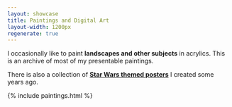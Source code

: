 ```yaml
---
layout: showcase
title: Paintings and Digital Art
layout-width: 1200px
regenerate: true
---
```


I occasionally like to paint **landscapes and other subjects** in acrylics. This is an archive of most of my presentable paintings.

There is also a collection of **[Star Wars themed posters](/en/poster)** I created some years ago.

{% include paintings.html %}
